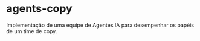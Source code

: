 # agents-copy
Implementação de uma equipe de Agentes IA para desempenhar os papéis de um time de copy.
